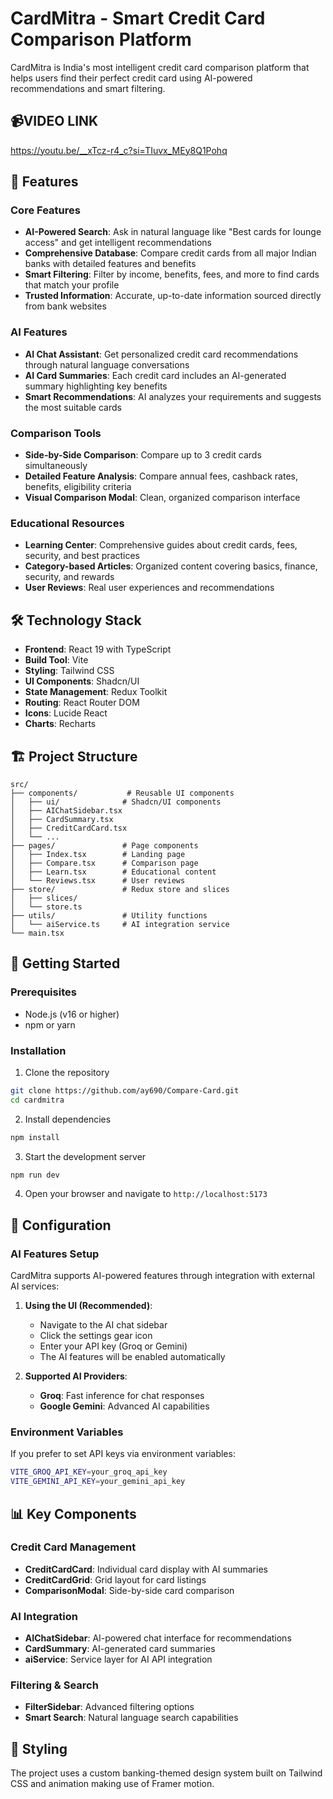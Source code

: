 # CardMitra - Smart Credit Card Comparison Platform

CardMitra is India's most intelligent credit card comparison platform that helps users find their perfect credit card using AI-powered recommendations and smart filtering.

## 📹VIDEO LINK

https://youtu.be/__xTcz-r4_c?si=TIuvx_MEy8Q1Pohq

## 🚀 Features

### Core Features
- **AI-Powered Search**: Ask in natural language like "Best cards for lounge access" and get intelligent recommendations
- **Comprehensive Database**: Compare credit cards from all major Indian banks with detailed features and benefits
- **Smart Filtering**: Filter by income, benefits, fees, and more to find cards that match your profile
- **Trusted Information**: Accurate, up-to-date information sourced directly from bank websites

### AI Features
- **AI Chat Assistant**: Get personalized credit card recommendations through natural language conversations
- **AI Card Summaries**: Each credit card includes an AI-generated summary highlighting key benefits
- **Smart Recommendations**: AI analyzes your requirements and suggests the most suitable cards

### Comparison Tools
- **Side-by-Side Comparison**: Compare up to 3 credit cards simultaneously
- **Detailed Feature Analysis**: Compare annual fees, cashback rates, benefits, eligibility criteria
- **Visual Comparison Modal**: Clean, organized comparison interface

### Educational Resources
- **Learning Center**: Comprehensive guides about credit cards, fees, security, and best practices
- **Category-based Articles**: Organized content covering basics, finance, security, and rewards
- **User Reviews**: Real user experiences and recommendations

## 🛠️ Technology Stack

- **Frontend**: React 19 with TypeScript
- **Build Tool**: Vite
- **Styling**: Tailwind CSS
- **UI Components**: Shadcn/UI
- **State Management**: Redux Toolkit
- **Routing**: React Router DOM
- **Icons**: Lucide React
- **Charts**: Recharts

## 🏗️ Project Structure

```
src/
├── components/           # Reusable UI components
│   ├── ui/              # Shadcn/UI components
│   ├── AIChatSidebar.tsx
│   ├── CardSummary.tsx
│   ├── CreditCardCard.tsx
│   └── ...
├── pages/               # Page components
│   ├── Index.tsx        # Landing page
│   ├── Compare.tsx      # Comparison page
│   ├── Learn.tsx        # Educational content
│   └── Reviews.tsx      # User reviews
├── store/               # Redux store and slices
│   ├── slices/
│   └── store.ts
├── utils/               # Utility functions
│   └── aiService.ts     # AI integration service
└── main.tsx
```

## 🚀 Getting Started

### Prerequisites
- Node.js (v16 or higher)
- npm or yarn

### Installation

1. Clone the repository
```bash
git clone https://github.com/ay690/Compare-Card.git
cd cardmitra
```

2. Install dependencies
```bash
npm install
```

3. Start the development server
```bash
npm run dev
```

4. Open your browser and navigate to `http://localhost:5173`

## 🔧 Configuration

### AI Features Setup

CardMitra supports AI-powered features through integration with external AI services:

1. **Using the UI (Recommended)**:
   - Navigate to the AI chat sidebar
   - Click the settings gear icon
   - Enter your API key (Groq or Gemini)
   - The AI features will be enabled automatically

2. **Supported AI Providers**:
   - **Groq**: Fast inference for chat responses
   - **Google Gemini**: Advanced AI capabilities

### Environment Variables

If you prefer to set API keys via environment variables:
```bash
VITE_GROQ_API_KEY=your_groq_api_key
VITE_GEMINI_API_KEY=your_gemini_api_key
```

## 📊 Key Components

### Credit Card Management
- **CreditCardCard**: Individual card display with AI summaries
- **CreditCardGrid**: Grid layout for card listings
- **ComparisonModal**: Side-by-side card comparison

### AI Integration
- **AIChatSidebar**: AI-powered chat interface for recommendations
- **CardSummary**: AI-generated card summaries
- **aiService**: Service layer for AI API integration

### Filtering & Search
- **FilterSidebar**: Advanced filtering options
- **Smart Search**: Natural language search capabilities

## 🎨 Styling

The project uses a custom banking-themed design system built on Tailwind CSS and animation making use of Framer motion.


